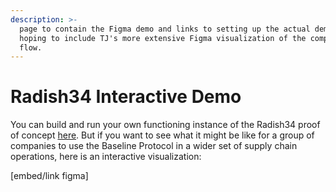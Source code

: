 ```yaml
---
description: >-
  page to contain the Figma demo and links to setting up the actual demo.  note:
  hoping to include TJ's more extensive Figma visualization of the complete
  flow.
---
```


# Radish34 Interactive Demo

You can build and run your own functioning instance of the Radish34 proof of concept [here](radish34.md).  But if you want to see what it might be like for a group of companies to use the Baseline Protocol in a wider set of supply chain operations, here is an interactive visualization:

\[embed/link figma\]

